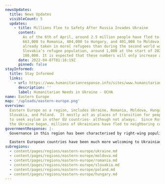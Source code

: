 ```yaml
---
newsUpdates:
  title: News Updates
  visibleCount: 5
  updates:
    - title: Millions Flee to Safety After Russia Invades Ukraine
      content:
        As of the 6th of April, around 2.5 million people have fled to Poland,
        663,000 to Romania, 404,000 to Hungary, and 401,000 to Moldova. Moldova has
        already taken in more[ refugees than during the second world war.](https://edition.cnn.com/videos/world/2022/03/08/moldova-ukraine-refugee-crisis-watson-pkg-vpx.cnn)
        Slovakia’s refugee population, around 1,000 at the start of 2022, is now over
        100,000. It is expected that these numbers will only increase as the war continues.
      date: 2022-04-07T01:16:19Z
      pinned: false
stayInformed:
  title: Stay Informed
  links:
    - url: https://www.humanitarianresponse.info/sites/www.humanitarianresponse.info/files/documents/files/hno_2021-eng_-_2021-02-09.pdf
      description: ''
      label: Humanitarian Needs in Ukraine - OCHA
name: Eastern Europe
map: '/uploads/eastern-europe.png'
overview:
  Eastern Europe as a region, includes Ukraine, Romania, Moldova, Hungary,
  Slovakia, and Poland.  It mostly act as places of transition for people wanting
  to seek asylum in other EU countries- although not always.  Since Russia's war in
  the Ukraine began, millions of Ukrainians have fled to neighboring countries.
governmentResponse: |-
  Governance in this region has been characterised by right-wing populism, as seen in Hungary and Poland, which results in fewer rights for people on the move. Humanitarian aid organisations have been forced out of the region by government hostility, despite the critical need for medicine, warm clothing, and shelter. Construction of a $353 million fence along half the border is underway, adding to the growing anti-immigration EU policies often referred to as “[Fortress Europe](https://www.theguardian.com/commentisfree/2021/aug/01/the-guardian-view-on-fortress-europe-a-continent-losing-its-moral-compass)_”_. Romania, one of the transitory countries for people travelling from the southeast into the EU, [has the largest number of illegal pushbacks recorded by UNHCR](https://www.infomigrants.net/en/post/32629/romania-poor-peoples-route-to-europe).

  Eastern European countries have been much more welcoming to Ukrainian refugees than those fleeing conflict in the Middle East or North Africa.
subregions:
  - content/pages/regions/eastern-europe/ukraine.md
  - content/pages/regions/eastern-europe/moldova.md
  - content/pages/regions/eastern-europe/romania.md
  - content/pages/regions/eastern-europe/slovakia.md
  - content/pages/regions/eastern-europe/poland.md
  - content/pages/regions/eastern-europe/hungary.md
---
```

